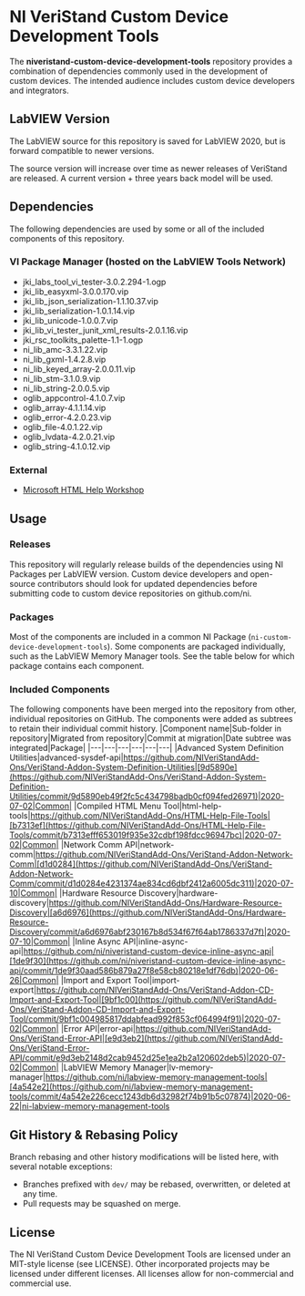 # NI VeriStand Custom Device Development Tools
The **niveristand-custom-device-development-tools** repository provides a combination of dependencies commonly used in the development of custom devices. The intended audience includes custom device developers and integrators.

## LabVIEW Version
The LabVIEW source for this repository is saved for LabVIEW 2020, but is forward compatible to newer versions.

The source version will increase over time as newer releases of VeriStand are released. A current version + three years back model will be used.

## Dependencies
The following dependencies are used by some or all of the included components of this repository.

### VI Package Manager (hosted on the LabVIEW Tools Network)
- jki_labs_tool_vi_tester-3.0.2.294-1.ogp
- jki_lib_easyxml-3.0.0.170.vip
- jki_lib_json_serialization-1.1.10.37.vip
- jki_lib_serialization-1.0.1.14.vip
- jki_lib_unicode-1.0.0.7.vip
- jki_lib_vi_tester_junit_xml_results-2.0.1.16.vip
- jki_rsc_toolkits_palette-1.1-1.ogp
- ni_lib_amc-3.3.1.22.vip
- ni_lib_gxml-1.4.2.8.vip
- ni_lib_keyed_array-2.0.0.11.vip
- ni_lib_stm-3.1.0.9.vip
- ni_lib_string-2.0.0.5.vip
- oglib_appcontrol-4.1.0.7.vip
- oglib_array-4.1.1.14.vip
- oglib_error-4.2.0.23.vip
- oglib_file-4.0.1.22.vip
- oglib_lvdata-4.2.0.21.vip
- oglib_string-4.1.0.12.vip

### External
- [Microsoft HTML Help Workshop](https://www.microsoft.com/en-us/download/details.aspx?id=21138)

## Usage

### Releases
This repository will regularly release builds of the dependencies using NI Packages per LabVIEW version. Custom device developers and open-source contributors should look for updated dependencies before submitting code to custom device repositories on github.com/ni.

### Packages
Most of the components are included in a common NI Package (`ni-custom-device-development-tools`). Some components are packaged individually, such as the LabVIEW Memory Manager tools. See the table below for which package contains each component.

### Included Components
The following components have been merged into the repository from other, individual repositories on GitHub. The components were added as subtrees to retain their individual commit history.
|Component name|Sub-folder in repository|Migrated from repository|Commit at migration|Date subtree was integrated|Package|
|---|---|---|---|---|---|
|Advanced System Definition Utilities|advanced-sysdef-api|https://github.com/NIVeriStandAdd-Ons/VeriStand-Addon-System-Definition-Utilities|[9d5890e](https://github.com/NIVeriStandAdd-Ons/VeriStand-Addon-System-Definition-Utilities/commit/9d5890eb49f2fc5c434798badb0cf094fed26971)|2020-07-02|Common|
|Compiled HTML Menu Tool|html-help-tools|https://github.com/NIVeriStandAdd-Ons/HTML-Help-File-Tools|[b7313ef](https://github.com/NIVeriStandAdd-Ons/HTML-Help-File-Tools/commit/b7313efff653019f935e32cdbf198fdcc96947bc)|2020-07-02|Common|
|Network Comm API|network-comm|https://github.com/NIVeriStandAdd-Ons/VeriStand-Addon-Network-Comm|[d1d0284](https://github.com/NIVeriStandAdd-Ons/VeriStand-Addon-Network-Comm/commit/d1d0284e4231374ae834cd6dbf2412a6005dc311)|2020-07-10|Common|
|Hardware Resource Discovery|hardware-discovery|https://github.com/NIVeriStandAdd-Ons/Hardware-Resource-Discovery|[a6d6976](https://github.com/NIVeriStandAdd-Ons/Hardware-Resource-Discovery/commit/a6d6976abf230167b8d534f67f64ab1786337d7f)|2020-07-10|Common|
|Inline Async API|inline-async-api|https://github.com/ni/niveristand-custom-device-inline-async-api|[1de9f30](https://github.com/ni/niveristand-custom-device-inline-async-api/commit/1de9f30aad586b879a27f8e58cb80218e1df76db)|2020-06-26|Common|
|Import and Export Tool|import-export|https://github.com/NIVeriStandAdd-Ons/VeriStand-Addon-CD-Import-and-Export-Tool|[9bf1c00](https://github.com/NIVeriStandAdd-Ons/VeriStand-Addon-CD-Import-and-Export-Tool/commit/9bf1c004985817ddabfead992f853cf064994f91)|2020-07-02|Common|
|Error API|error-api|https://github.com/NIVeriStandAdd-Ons/VeriStand-Error-API|[e9d3eb2](https://github.com/NIVeriStandAdd-Ons/VeriStand-Error-API/commit/e9d3eb2148d2cab9452d25e1ea2b2a120602deb5)|2020-07-02|Common|
|LabVIEW Memory Manager|lv-memory-manager|https://github.com/ni/labview-memory-management-tools|[4a542e2](https://github.com/ni/labview-memory-management-tools/commit/4a542e226cecc1243db6d32982f74b91b5c07874)|2020-06-22|ni-labview-memory-management-tools

## Git History & Rebasing Policy
Branch rebasing and other history modifications will be listed here, with several notable exceptions:
- Branches prefixed with `dev/` may be rebased, overwritten, or deleted at any time.
- Pull requests may be squashed on merge.

## License
The NI VeriStand Custom Device Development Tools are licensed under an MIT-style license (see LICENSE). Other incorporated projects may be licensed under different licenses. All licenses allow for non-commercial and commercial use.

